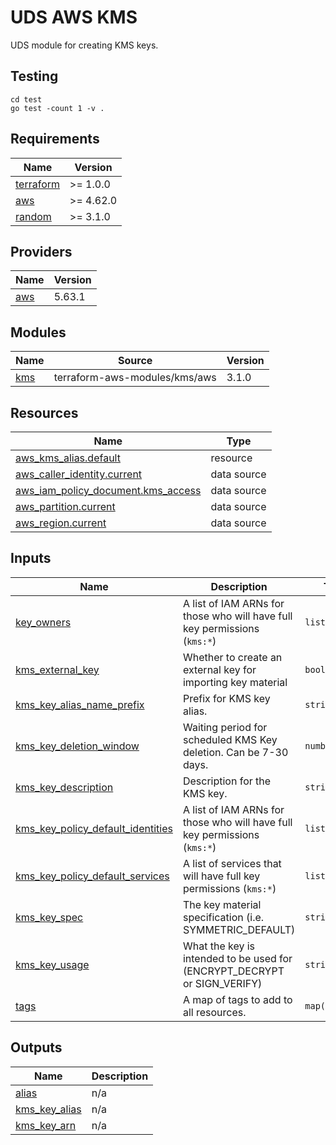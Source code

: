 # UDS AWS KMS
UDS module for creating KMS keys.

## Testing
```
cd test
go test -count 1 -v .
```

<!-- BEGIN_TF_DOCS -->
## Requirements

| Name | Version |
|------|---------|
| <a name="requirement_terraform"></a> [terraform](#requirement\_terraform) | >= 1.0.0 |
| <a name="requirement_aws"></a> [aws](#requirement\_aws) | >= 4.62.0 |
| <a name="requirement_random"></a> [random](#requirement\_random) | >= 3.1.0 |

## Providers

| Name | Version |
|------|---------|
| <a name="provider_aws"></a> [aws](#provider\_aws) | 5.63.1 |

## Modules

| Name | Source | Version |
|------|--------|---------|
| <a name="module_kms"></a> [kms](#module\_kms) | terraform-aws-modules/kms/aws | 3.1.0 |

## Resources

| Name | Type |
|------|------|
| [aws_kms_alias.default](https://registry.terraform.io/providers/hashicorp/aws/latest/docs/resources/kms_alias) | resource |
| [aws_caller_identity.current](https://registry.terraform.io/providers/hashicorp/aws/latest/docs/data-sources/caller_identity) | data source |
| [aws_iam_policy_document.kms_access](https://registry.terraform.io/providers/hashicorp/aws/latest/docs/data-sources/iam_policy_document) | data source |
| [aws_partition.current](https://registry.terraform.io/providers/hashicorp/aws/latest/docs/data-sources/partition) | data source |
| [aws_region.current](https://registry.terraform.io/providers/hashicorp/aws/latest/docs/data-sources/region) | data source |

## Inputs

| Name | Description | Type | Default | Required |
|------|-------------|------|---------|:--------:|
| <a name="input_key_owners"></a> [key\_owners](#input\_key\_owners) | A list of IAM ARNs for those who will have full key permissions (`kms:*`) | `list(string)` | `[]` | no |
| <a name="input_kms_external_key"></a> [kms\_external\_key](#input\_kms\_external\_key) | Whether to create an external key for importing key material | `bool` | `false` | no |
| <a name="input_kms_key_alias_name_prefix"></a> [kms\_key\_alias\_name\_prefix](#input\_kms\_key\_alias\_name\_prefix) | Prefix for KMS key alias. | `string` | n/a | yes |
| <a name="input_kms_key_deletion_window"></a> [kms\_key\_deletion\_window](#input\_kms\_key\_deletion\_window) | Waiting period for scheduled KMS Key deletion. Can be 7-30 days. | `number` | `7` | no |
| <a name="input_kms_key_description"></a> [kms\_key\_description](#input\_kms\_key\_description) | Description for the KMS key. | `string` | `""` | no |
| <a name="input_kms_key_policy_default_identities"></a> [kms\_key\_policy\_default\_identities](#input\_kms\_key\_policy\_default\_identities) | A list of IAM ARNs for those who will have full key permissions (`kms:*`) | `list(string)` | `[]` | no |
| <a name="input_kms_key_policy_default_services"></a> [kms\_key\_policy\_default\_services](#input\_kms\_key\_policy\_default\_services) | A list of services that will have full key permissions (`kms:*`) | `list(string)` | `[]` | no |
| <a name="input_kms_key_spec"></a> [kms\_key\_spec](#input\_kms\_key\_spec) | The key material specification (i.e. SYMMETRIC\_DEFAULT) | `string` | `"SYMMETRIC_DEFAULT"` | no |
| <a name="input_kms_key_usage"></a> [kms\_key\_usage](#input\_kms\_key\_usage) | What the key is intended to be used for (ENCRYPT\_DECRYPT or SIGN\_VERIFY) | `string` | `"ENCRYPT_DECRYPT"` | no |
| <a name="input_tags"></a> [tags](#input\_tags) | A map of tags to add to all resources. | `map(string)` | `{}` | no |

## Outputs

| Name | Description |
|------|-------------|
| <a name="output_alias"></a> [alias](#output\_alias) | n/a |
| <a name="output_kms_key_alias"></a> [kms\_key\_alias](#output\_kms\_key\_alias) | n/a |
| <a name="output_kms_key_arn"></a> [kms\_key\_arn](#output\_kms\_key\_arn) | n/a |
<!-- END_TF_DOCS -->